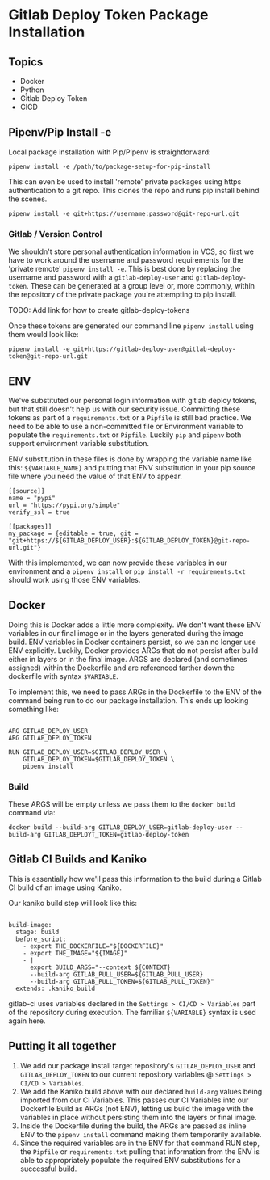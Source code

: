 <!--
 Copyright 2021, Duke Institute for Health Innovation (DIHI), Duke University School of Medicine, Durham NC. All Rights Reserved.
-->

# Gitlab Deploy Token Package Installation

## Topics

  - Docker
  - Python
  - Gitlab Deploy Token
  - CICD

## Pipenv/Pip Install -e

Local package installation with Pip/Pipenv is straightforward:

`pipenv install -e /path/to/package-setup-for-pip-install`

This can even be used to install 'remote' private packages using https authentication to a git repo.  This clones the repo and runs pip install behind the scenes.

`pipenv install -e git+https://username:password@git-repo-url.git`

### Gitlab / Version Control

We shouldn't store personal authentication information in VCS, so first we have to work around the username and password requirements for the 'private remote' `pipenv install -e`.  This is best done by replacing the username and password with a `gitlab-deploy-user` and `gitlab-deploy-token`.  These can be generated at a group level or, more commonly, within the repository of the private package you're attempting to pip install.

TODO: Add link for how to create gitlab-deploy-tokens

Once these tokens are generated our command line `pipenv install` using them would look like:

`pipenv install -e git+https://gitlab-deploy-user@gitlab-deploy-token@git-repo-url.git`

## ENV

We've substituted our personal login information with gitlab deploy tokens, but that still doesn't help us with our security issue.  Committing these tokens as part of a `requirements.txt` or a `Pipfile` is still bad practice.  We need to be able to use a non-committed file or Environment variable to populate the `requirements.txt` or `Pipfile`.  Luckily `pip` and `pipenv` both support environment variable substitution.

ENV substitution in these files is done by wrapping the variable name like this: `${VARIABLE_NAME}` and putting that ENV substitution in your pip source file where you need the value of that ENV to appear.

```# Pipfile
[[source]]
name = "pypi"
url = "https://pypi.org/simple"
verify_ssl = true

[[packages]]
my_package = {editable = true, git = "git+https://${GITLAB_DEPLOY_USER}:${GITLAB_DEPLOY_TOKEN}@git-repo-url.git"}
```

With this implemented, we can now provide these variables in our environment and a `pipenv install` or `pip install -r requirements.txt` should work using those ENV variables.

## Docker

Doing this is Docker adds a little more complexity.  We don't want these ENV variables in our final image or in the layers generated during the image build.  ENV variables in Docker containers persist, so we can no longer use ENV explicitly.  Luckily, Docker provides ARGs that do not persist after build either in layers or in the final image.  ARGS are declared (and sometimes assigned) within the Dockerfile and are referenced farther down the dockerfile with syntax `$VARIABLE`.

To implement this, we need to pass ARGs in the Dockerfile to the ENV of the command being run to do our package installation. This ends up looking something like:

```# Dockerfile

ARG GITLAB_DEPLOY_USER
ARG GITLAB_DEPLOY_TOKEN

RUN GITLAB_DEPLOY_USER=$GITLAB_DEPLOY_USER \
    GITLAB_DEPLOY_TOKEN=$GITLAB_DEPLOY_TOKEN \
    pipenv install
```

### Build

These ARGS will be empty unless we pass them to the `docker build` command via:

`docker build --build-arg GITLAB_DEPLOY_USER=gitlab-deploy-user --build-arg GITLAB_DEPLOYT_TOKEN=gitlab-deploy-token`

## Gitlab CI Builds and Kaniko

This is essentially how we'll pass this information to the build during a Gitlab CI build of an image using Kaniko.

Our kaniko build step will look like this:

```# .gitlab-ci.yml

build-image:
  stage: build
  before_script:
    - export THE_DOCKERFILE="${DOCKERFILE}"
    - export THE_IMAGE="${IMAGE}"
    - |
      export BUILD_ARGS="--context ${CONTEXT}
      --build-arg GITLAB_PULL_USER=${GITLAB_PULL_USER}
      --build-arg GITLAB_PULL_TOKEN=${GITLAB_PULL_TOKEN}"
  extends: .kaniko_build
```

gitlab-ci uses variables declared in the `Settings > CI/CD > Variables` part of the repository during execution. The familiar `${VARIABLE}` syntax is used again here.  

## Putting it all together

1. We add our package install target repository's `GITLAB_DEPLOY_USER` and `GITLAB_DEPLOY_TOKEN` to our current repository variables @ `Settings > CI/CD > Variables`. 
2. We add the Kaniko build above with our declared `build-arg` values being imported from our CI Variables. This passes our CI Variables into our Dockerfile Build as ARGs (not ENV), letting us build the image with the variables in place without persisting them into the layers or final image.  
3. Inside the Dockerfile during the build, the ARGs are passed as inline ENV to the `pipenv install` command making them temporarily available.  
4. Since the required variables are in the ENV for that command RUN step, the `Pipfile` or `requirements.txt` pulling that information from the ENV is able to appropriately populate the required ENV substitutions for a successful build.
